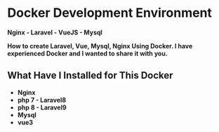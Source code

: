 # Docker Development Environment

<b> Nginx - Laravel - VueJS - Mysql<b/>

How to create Laravel, Vue, Mysql, Nginx Using Docker. I have experienced Docker and I wanted to share it with you.

## What Have I Installed for This Docker

- Nginx
- php 7 - Laravel8
- php 8 - Laravel9
- Mysql
- vue3